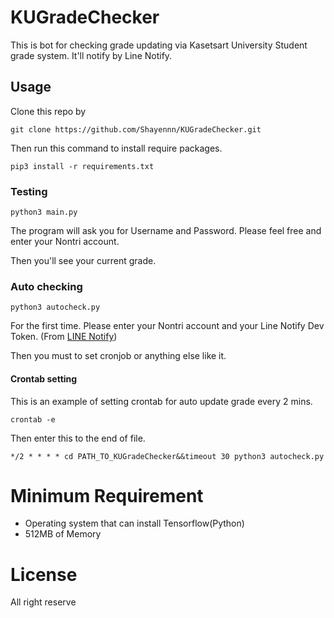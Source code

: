 # KUGradeChecker
This is bot for checking grade updating via Kasetsart University Student grade system. It'll notify by Line Notify.

## Usage
Clone this repo by
```
git clone https://github.com/Shayennn/KUGradeChecker.git
```
Then run this command to install require packages.
```
pip3 install -r requirements.txt
```
### Testing
```
python3 main.py
```
The program will ask you for Username and Password. Please feel free and enter your Nontri account.

Then you'll see your current grade.

### Auto checking
```
python3 autocheck.py
```
For the first time. Please enter your Nontri account and your Line Notify Dev Token. (From [LINE Notify](https://notify-bot.line.me/my/))

Then you must to set cronjob or anything else like it.

#### Crontab setting
This is an example of setting crontab for auto update grade every 2 mins.
```
crontab -e
```
Then enter this to the end of file.
```
*/2 * * * * cd PATH_TO_KUGradeChecker&&timeout 30 python3 autocheck.py
```
# Minimum Requirement
* Operating system that can install Tensorflow(Python)
* 512MB of Memory

# License
All right reserve